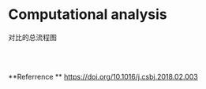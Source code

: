 # Computational analysis
对比的总流程图


<br><br>

**Referrence **
https://doi.org/10.1016/j.csbj.2018.02.003
